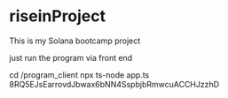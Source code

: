 # riseinProject
This is my Solana bootcamp project 


just run the program via front end

cd /program_client
npx ts-node app.ts 8RQ5EJsEarrovdJbwax6bNN4SspbjbRmwcuACCHJzzhD

